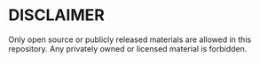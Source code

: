 # DISCLAIMER

Only open source or publicly released materials are allowed in this repository. Any privately owned or licensed material is forbidden. 